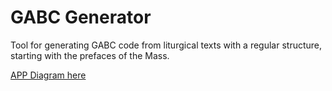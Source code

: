 # GABC Generator

Tool for generating GABC code from liturgical texts with a regular structure, starting with the prefaces of the Mass.

[APP Diagram here](https://excalidraw.com/#json=96Z2v2At2wQaLEZQqhuu7,rID8Xnuris9bQpF3TxaFvw)